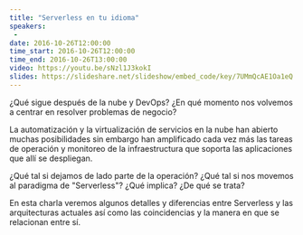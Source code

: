 ```yaml
---
title: "Serverless en tu idioma"
speakers:
 - 
date: 2016-10-26T12:00:00
time_start: 2016-10-26T12:00:00
time_end: 2016-10-26T13:00:00
video: https://youtu.be/sNzl1J3kokI
slides: https://slideshare.net/slideshow/embed_code/key/7UMmQcAE1Oa1eQ
---
```


¿Qué sigue después de la nube y DevOps? ¿En qué momento nos volvemos a centrar en resolver problemas de negocio?

La automatización y la virtualización de servicios en la nube han abierto muchas posibilidades sin embargo han amplificado cada vez más las tareas de operación y monitoreo de la infraestructura que soporta las aplicaciones que allí se despliegan.

¿Qué tal si dejamos de lado parte de la operación? ¿Qué tal si nos movemos al paradigma de "Serverless"? ¿Qué implica? ¿De qué se trata?

En esta charla veremos algunos detalles y diferencias entre Serverless y las arquitecturas actuales así como las coincidencias y la manera en que se relacionan entre sí.